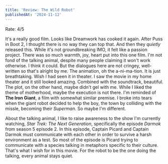 ```yaml
---
title: 'Review: The Wild Robot'
publishedAt: '2024-11-12'
---
```

Rate: 4/5

It's a really good film. Looks like Dreamwork has cooked it again. After Puss in Boot 2, I thought there
is no way they can top that. And then they *quietly* released this. While it's not groundbreaking IMO,
it felt like a passion project. There was so much warmth, joy, heart put into this one film.
I'm not fond of the talking animal, despite many people claiming it won't work otherwise. I think it could.
But the dialogues here are not cringey, well-written so that's alright by me. The animation, oh the a-ni-ma-tion.
It is just breathtaking. Wish I had seen it in theater. I saw the movie in my home theater and it still looked
amazing. Combined with the soundtrack, beautiful. The plot, on the other hand, maybe didn't gel with me. While
I liked the theme of motherhood, maybe the execution is not there. I'm reminded of **The Iron Giant**, a film 
with somewhat similar premise. I broke into tears when the giant robot decided to help the boy, the town by colliding
with the missle, becoming their *Superman*. So maybe I'm different.

About the talking animal, I like to raise awareness to the show I'm currently watching, *Star Trek: The Next Generation*,
specifically the episode *Darmok* from season 5 episode 2. In this episode, Captain Picard and Captain Darmok must communicate with each other in order to survive a harsh environment as a test. So most of the episode is Picard trying
to communicate with a species talking in metaphors specific to their culture. That's what I wish for in this movie. For
the robot to be the one doing the talking, every animal stays quiet.
